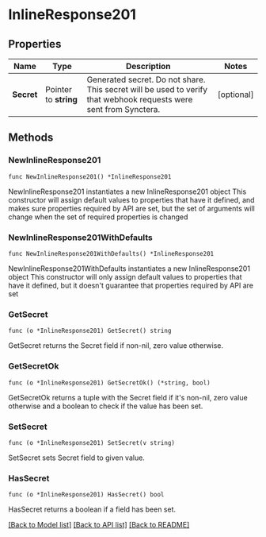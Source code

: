 # InlineResponse201

## Properties

Name | Type | Description | Notes
------------ | ------------- | ------------- | -------------
**Secret** | Pointer to **string** | Generated secret. Do not share. This secret will be used to verify that webhook requests were sent from Synctera. | [optional] 

## Methods

### NewInlineResponse201

`func NewInlineResponse201() *InlineResponse201`

NewInlineResponse201 instantiates a new InlineResponse201 object
This constructor will assign default values to properties that have it defined,
and makes sure properties required by API are set, but the set of arguments
will change when the set of required properties is changed

### NewInlineResponse201WithDefaults

`func NewInlineResponse201WithDefaults() *InlineResponse201`

NewInlineResponse201WithDefaults instantiates a new InlineResponse201 object
This constructor will only assign default values to properties that have it defined,
but it doesn't guarantee that properties required by API are set

### GetSecret

`func (o *InlineResponse201) GetSecret() string`

GetSecret returns the Secret field if non-nil, zero value otherwise.

### GetSecretOk

`func (o *InlineResponse201) GetSecretOk() (*string, bool)`

GetSecretOk returns a tuple with the Secret field if it's non-nil, zero value otherwise
and a boolean to check if the value has been set.

### SetSecret

`func (o *InlineResponse201) SetSecret(v string)`

SetSecret sets Secret field to given value.

### HasSecret

`func (o *InlineResponse201) HasSecret() bool`

HasSecret returns a boolean if a field has been set.


[[Back to Model list]](../README.md#documentation-for-models) [[Back to API list]](../README.md#documentation-for-api-endpoints) [[Back to README]](../README.md)


